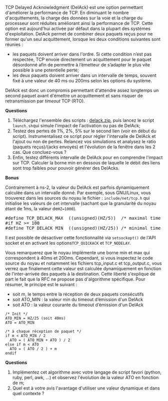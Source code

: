 <!doctype html>
<html>
<head>
    <title>Découverte de l'option DelAck de TCP</title>
    <meta charset="utf-8">
</head>
<body>
TCP Delayed Acknowledgment (DelAck) est une option permettant d'améliorer la performance de TCP. En diminuant le nombre d'acquittements, la charge des données sur la voie et la charge du processeur sont réduites améliorant ainsi la performance de TCP. Cette option est aujourd'hui activée par défaut dans la plupart des systèmes d'exploitation.
DelAck permet de combiner deux paquets reçus pour ne former qu'un seul acquittement, lorsque les deux conditions suivantes sont réunies :

* les paquets doivent arriver dans l'ordre. Si cette condition n’est pas respectée, TCP envoie directement un acquittement pour le paquet désordonné afin de permettre à l’émetteur de s’adapter le plus vite possible à une potentielle perte;
* les deux paquets doivent arriver dans un intervalle de temps, souvent fixé à une valeur de 40 ms ou 200ms selon les options du système. 

DelAck est donc un compromis permettant d'attendre assez longtemps un second paquet avant d'émettre un acquittement et sans risquer de retransmission par *timeout* TCP (RTO).

**Questions**

1. Téléchargez l'ensemble des scripts : [delack.zip](data/delack.zip), puis lancez le script `launch.sh`qui simule l'impact de l'activation ou pas de DelAck;
2. Testez des pertes de 1%, 2%, 5% sur le second lien (voir en début du script). Instrumentalisez ce script pour régler l'intervalle de DelAck et l'ajout ou non de pertes. Relancez vos simulations et analysez le ratio (paquets reçus)/(acks envoyés) et l'évolution de la fenêtre dans les 2 cas. Que concluez-vous ?
3. Enfin, testez différents intervalle de DelAck pour en comprendre l'impact sur TCP. Calculer la borne min en dessous de laquelle le débit des liens sont trop faibles pour pouvoir générer des DelAcks.

**Bonus**

Contrairement à ns-2, la valeur du DelAck est parfois dynamiquement calculée dans un intervalle donné.
Par exemple, sous GNU/Linux, vous trouverez dans les sources du noyau le fichier : `include/net/tcp.h` qui initialise les valeurs de cet intervalle (sachant que la granularité du noyau étant de 1ms, la valeur de`HZ=1000`). 
<pre>
#define TCP_DELACK_MAX  ((unsigned)(HZ/5))  /* maximal time to delay before sending an ACK */
#if HZ >= 100
#define TCP_DELACK_MIN  ((unsigned)(HZ/25)) /* minimal time to delay before sending an ACK */        
</pre>
Il est possible de désactiver cette fonctionnalité via `setsockopt()` de l'API socket et en activant les options`TCP_QUICKACK` et `TCP_NODELAY`.

Vous remarquerez que le noyau implémente une borne min et max qui correspondent à 40ms et 200ms. Cependant, si vous inspectez le code source du noyau et notamment les fichiers tcp_input.c et tcp_output.c, vous verrez que finalement cette valeur est calculée dynamiquement en fonction de l'inter-arrivée des paquets à la destination. Cette liberté s'explique de part le fait que la RFC ne propose pas d'algorithme spécifique. Pour résumer, le principe est le suivant :

* soit m, le temps entre la réception de deux paquets consécutifs
* soit ATO_MIN : la valeur min du timeout d’émission d'un DelAck
* soit ATO : la valeur courante du timeout d’émission d'un DelAck

```
/* Init */
ATO_MIN = HZ/25 (soit 40ms)
ATO = ATO_MIN

/* à chaque réception de paquet */
if m < ATO_MIN / 2
  ATO = ( ATO_MIN + ATO ) / 2
else if m < ATO
  ATO = ( ATO / 2 ) + m
endif
```
**Questions**

1. Implémentez cet algorithme avec votre langage de script favori (python, ruby, perl, awk, ...) et observez l'évolution de la valeur ATO en fonction de m;
2. Quel est à votre avis l'avantage d'utiliser une valeur dynamique et dans quel contexte ?

</body>
</html>